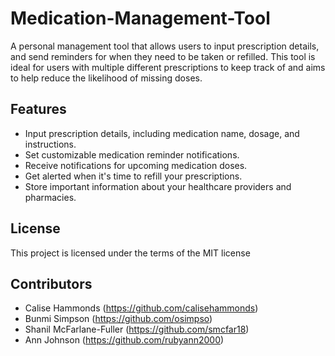 # Medication-Management-Tool
A personal management tool that allows users to input prescription details, and send reminders for when they need to be taken or refilled. This tool is ideal for users with multiple different prescriptions to keep track of and aims to help reduce the likelihood of missing doses.

## Features

- Input prescription details, including medication name, dosage, and instructions.
- Set customizable medication reminder notifications.
- Receive notifications for upcoming medication doses.
- Get alerted when it's time to refill your prescriptions.
- Store important information about your healthcare providers and pharmacies.

## License
This project is licensed under the terms of the MIT license

## Contributors
- Calise Hammonds (https://github.com/calisehammonds)
- Bunmi Simpson (https://github.com/osimpso)
- Shanil McFarlane-Fuller (https://github.com/smcfar18)
- Ann Johnson (https://github.com/rubyann2000)
